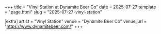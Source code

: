 +++
title = "Vinyl Station at Dynamite Beer Co"
date = 2025-07-27
template = "page.html"
slug = "2025-07-27-vinyl-station"

[extra]
artist = "Vinyl Station"
venue = "Dynamite Beer Co"
venue_url = "https://www.dynamitebeer.com/"
+++
